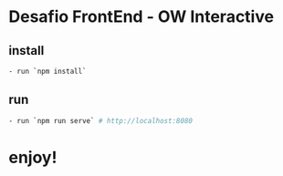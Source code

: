 # Desafio FrontEnd - OW Interactive 

## install
``` bash
- run `npm install`
```

## run
``` bash
- run `npm run serve` # http://localhost:8080
```

# enjoy!
